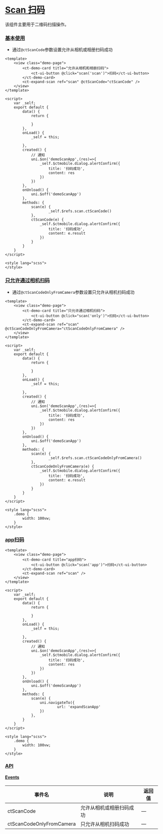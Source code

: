 # [Scan 扫码](http://mid.chinatowercom.cn:18080/appGuide/extend/scan.html#scan-扫码)

该组件主要用于二维码扫描操作。

### [基本使用](http://mid.chinatowercom.cn:18080/appGuide/extend/scan.html#基本使用)

- 通过`@ctScanCode`参数设置允许从相机或相册扫码成功

```vue
<template>
	<view class="demo-page">
		<ct-demo-card title="允许从相机和相册扫码">
			<ct-ui-button @click="scan('scan')">扫码</ct-ui-button>
		</ct-demo-card>
		<ct-expand-scan ref="scan" @ctScanCode="ctScanCode" />
	</view>
</template>

<script>
	var _self;
	export default {
		data() {
			return {
				
			}
		},
		onLoad() {
			_self = this;
			
		},
		created() {
			// 通知
			uni.$on('demoScanApp',(res)=>{
				_self.$ctmobile.dialog.alertConfirm({
					title: '扫码成功',
					content: res
				})
			})
		},
		onUnload() {
			uni.$off('demoScanApp')
		},
		methods: {
			scan(e) {
					_self.$refs.scan.ctScanCode()
			},
			ctScanCode(e) {
				_self.$ctmobile.dialog.alertConfirm({
					title: '扫码成功',
					content: e.result
				})
			}
		}
	}
</script>

<style lang="scss">
</style>
```

### [只允许通过相机扫码](http://mid.chinatowercom.cn:18080/appGuide/extend/scan.html#只允许通过相机扫码)

- 通过`@ctScanCodeOnlyFromCamera`参数设置只允许从相机扫码成功

```vue
<template>
	<view class="demo-page">
		<ct-demo-card title="只允许通过相机扫码">
			<ct-ui-button @click="scan('only')">扫码</ct-ui-button>
		</ct-demo-card>
		<ct-expand-scan ref="scan" @ctScanCodeOnlyFromCamera="ctScanCodeOnlyFromCamera" />
	</view>
</template>

<script>
	var _self;
	export default {
		data() {
			return {
				
			}
		},
		onLoad() {
			_self = this;
			
		},
		created() {
			// 通知
			uni.$on('demoScanApp',(res)=>{
				_self.$ctmobile.dialog.alertConfirm({
					title: '扫码成功',
					content: res
				})
			})
		},
		onUnload() {
			uni.$off('demoScanApp')
		},
		methods: {
			scan(e) {
					_self.$refs.scan.ctScanCodeOnlyFromCamera()
			},
			ctScanCodeOnlyFromCamera(e) {
				_self.$ctmobile.dialog.alertConfirm({
					title: '扫码成功',
					content: e.result
				})
			}
		}
	}
</script>

<style lang="scss">
	.demo {
		width: 100vw;
	}
</style>
```

### [app扫码](http://mid.chinatowercom.cn:18080/appGuide/extend/scan.html#app扫码)

```vue
<template>
	<view class="demo-page">
		<ct-demo-card title="app扫码">
			<ct-ui-button @click="scan('app')">扫码</ct-ui-button>
		</ct-demo-card>
		<ct-expand-scan ref="scan" />
	</view>
</template>

<script>
	var _self;
	export default {
		data() {
			return {
				
			}
		},
		onLoad() {
			_self = this;
			
		},
		created() {
			// 通知
			uni.$on('demoScanApp',(res)=>{
				_self.$ctmobile.dialog.alertConfirm({
					title: '扫码成功',
					content: res
				})
			})
		},
		onUnload() {
			uni.$off('demoScanApp')
		},
		methods: {
			scan(e) {
				uni.navigateTo({
						url: 'expandScanApp'
				})
			},
		}
	}
</script>

<style lang="scss">
	.demo {
		width: 100vw;
	}
</style>
```

### [API](http://mid.chinatowercom.cn:18080/appGuide/extend/scan.html#api)

#### [Events](http://mid.chinatowercom.cn:18080/appGuide/extend/scan.html#events)

| 事件名                   | 说明                     | 返回值 |
| ------------------------ | ------------------------ | ------ |
| ctScanCode               | 允许从相机或相册扫码成功 | —      |
| ctScanCodeOnlyFromCamera | 只允许从相机扫码成功     | —      |